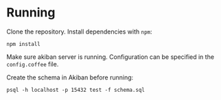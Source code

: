 # Running

Clone the repository. Install dependencies with `npm`:

```
npm install
```

Make sure akiban server is running. Configuration can be specified in
the `config.coffee` file.

Create the schema in Akiban before running:

```
psql -h localhost -p 15432 test -f schema.sql
```
